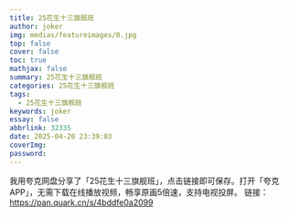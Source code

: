 ```yaml
---
title: 25花生十三旗舰班
author: joker
img: medias/featureimages/0.jpg
top: false
cover: false
toc: true
mathjax: false
summary: 25花生十三旗舰班
categories: 25花生十三旗舰班
tags:
  - 25花生十三旗舰班
keywords: joker
essay: false
abbrlink: 32335
date: 2025-04-20 23:39:03
coverImg:
password:
---
```


我用夸克网盘分享了「25花生十三旗舰班」，点击链接即可保存。打开「夸克APP」，无需下载在线播放视频，畅享原画5倍速，支持电视投屏。
链接：https://pan.quark.cn/s/4bddfe0a2099
